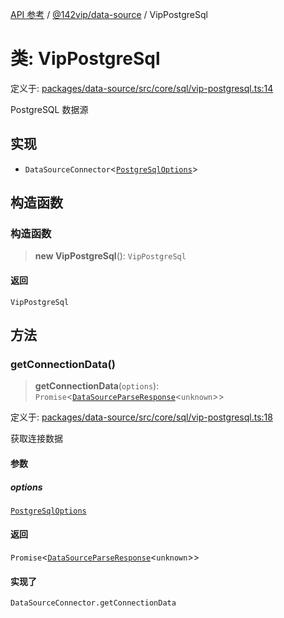 [API 参考](../wiki/Home) / [@142vip/data-source](../wiki/@142vip.data-source) / VipPostgreSql

# 类: VipPostgreSql

定义于: [packages/data-source/src/core/sql/vip-postgresql.ts:14](https://github.com/142vip/core-x/blob/25cf658819688f02293d600e7003b5877a2f9489/packages/data-source/src/core/sql/vip-postgresql.ts#L14)

PostgreSQL 数据源

## 实现

- `DataSourceConnector`\<[`PostgreSqlOptions`](../wiki/@142vip.data-source.%E6%8E%A5%E5%8F%A3.PostgreSqlOptions)\>

## 构造函数

### 构造函数

> **new VipPostgreSql**(): `VipPostgreSql`

#### 返回

`VipPostgreSql`

## 方法

### getConnectionData()

> **getConnectionData**(`options`): `Promise`\<[`DataSourceParseResponse`](../wiki/@142vip.data-source.%E6%8E%A5%E5%8F%A3.DataSourceParseResponse)\<`unknown`\>\>

定义于: [packages/data-source/src/core/sql/vip-postgresql.ts:18](https://github.com/142vip/core-x/blob/25cf658819688f02293d600e7003b5877a2f9489/packages/data-source/src/core/sql/vip-postgresql.ts#L18)

获取连接数据

#### 参数

##### options

[`PostgreSqlOptions`](../wiki/@142vip.data-source.%E6%8E%A5%E5%8F%A3.PostgreSqlOptions)

#### 返回

`Promise`\<[`DataSourceParseResponse`](../wiki/@142vip.data-source.%E6%8E%A5%E5%8F%A3.DataSourceParseResponse)\<`unknown`\>\>

#### 实现了

`DataSourceConnector.getConnectionData`
